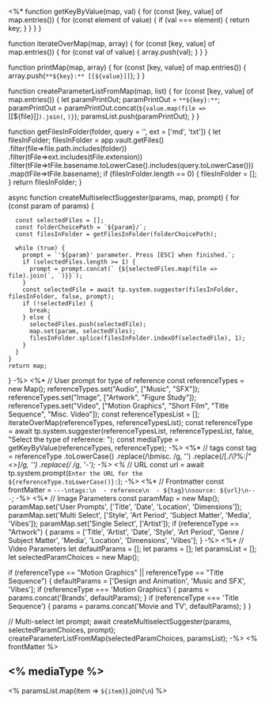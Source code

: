 <%*
  function getKeyByValue(map, val) {
    for (const [key, value] of map.entries()) {
      for (const element of value) {
        if (val === element) {
          return key;
        }
      }
    }
  }

  function iterateOverMap(map, array) {
    for (const [key, value] of map.entries()) {
      for (const val of value) {
        array.push(val);
      }
    }
  }
  
  function printMap(map, array) {
    for (const [key, value] of map.entries()) {
      array.push(`**${key}:** [[${value}]]`);
    }
  }
  
  function createParameterListFromMap(map, list) {
    for (const [key, value] of map.entries()) {
      let paramPrintOut;
      paramPrintOut = `**${key}:**`;
      paramPrintOut = paramPrintOut.concat(` ${value.map(file => `[[${file}]]`).join(`, `)}`);
      paramsList.push(paramPrintOut);
    }
  }

  function getFilesInFolder(folder, query = '', ext = ['md', 'txt']) {
    let filesInFolder;
    filesInFolder = app.vault.getFiles()
      .filter(file=>file.path.includes(folder))
      .filter(tFile=>ext.includes(tFile.extension))
      .filter(tFile=>tFile.basename.toLowerCase().includes(query.toLowerCase()))
      .map(tFile=>tFile.basename);
    if (filesInFolder.length == 0) {
      filesInFolder = [];
    }
    return filesInFolder;
  }

  async function createMultiselectSuggester(params, map, prompt) {
    for (const param of params) {
      
      const selectedFiles = [];
      const folderChoicePath = `${param}/`;
      const filesInFolder = getFilesInFolder(folderChoicePath);
      
      while (true) {
        prompt = `'${param}' parameter. Press [ESC] when finished.`;
        if (selectedFiles.length >= 1) {
          prompt = prompt.concat(` {${selectedFiles.map(file => file).join(`, `)}}`);
        }
        const selectedFile = await tp.system.suggester(filesInFolder, filesInFolder, false, prompt);
        if (!selectedFile) {
          break;
        } else {
          selectedFiles.push(selectedFile);
          map.set(param, selectedFiles);
          filesInFolder.splice(filesInFolder.indexOf(selectedFile), 1);
        }
      }
    }
    return map;
  }
-%>
<%*
  // User prompt for type of reference
  const referenceTypes = new Map();
  referenceTypes.set("Audio", ["Music", "SFX"]);
  referenceTypes.set("Image", ["Artwork", "Figure Study"]);
  referenceTypes.set("Video", ["Motion Graphics", "Short Film", "Title Sequence", "Misc. Video"]);
  const referenceTypesList = [];
  iterateOverMap(referenceTypes, referenceTypesList);
  const referenceType = await tp.system.suggester(referenceTypesList, referenceTypesList,
    false, "Select the type of reference: ");
  const mediaType = getKeyByValue(referenceTypes, referenceType);
-%>
<%*
  // tags
  const tag = referenceType
    .toLowerCase()
    .replace(/\bmisc\. /g, '')
    .replace(/[./\\?%*:|"<>]/g, '')
    .replace(/ /g, '-');
-%>
<%*
  // URL
  const url = await tp.system.prompt(`Enter the URL for the ${referenceType.toLowerCase()}:`);
-%>
<%*
  // Frontmatter
  const frontMatter = `---\ntags:\n  - reference\n  - ${tag}\nsource: ${url}\n---`;
-%>
<%*
  // Image Parameters
  const paramMap = new Map();
  paramMap.set('User Prompts', ['Title', 'Date', 'Location', 'Dimensions']);
  paramMap.set('Multi Select', ['Style', 'Art Period', 'Subject Matter', 'Media', 'Vibes']);
  paramMap.set('Single Select', ['Artist']);
  if (referenceType == "Artwork") {
    params = ['Title', 'Artist', 'Date', 'Style', 'Art Period', 'Genre / Subject Matter', 'Media', 'Location', 'Dimensions', 'Vibes'];
  }
-%>
<%*
  // Video Parameters
  let defaultParams = [];
  let params = [];
  let paramsList = [];
  let selectedParamChoices = new Map();

  if (referenceType == "Motion Graphics" || referenceType == "Title Sequence") {
    defaultParams = ['Design and Animation', 'Music and SFX', 'Vibes'];
    if (referenceType === 'Motion Graphics') {
      params = params.concat('Brands', defaultParams);
    }
    if (referenceType === 'Title Sequence') {
      params = params.concat('Movie and TV', defaultParams);
    }
  }
  
  // Multi-select
  let prompt;
  await createMultiselectSuggester(params, selectedParamChoices, prompt);
  createParameterListFromMap(selectedParamChoices, paramsList);
-%>
<% frontMatter %>
## <% mediaType %>

<% paramsList.map(item => `${item}`).join(`\n`) %>